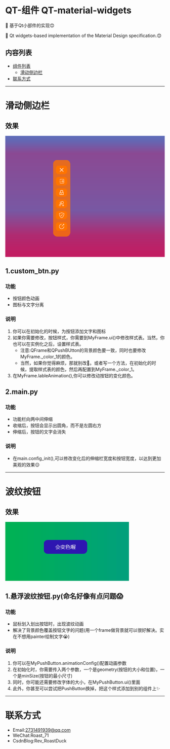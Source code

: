 # QT-组件 QT-material-widgets
🎨 基于Qt小部件的实现😊

🎨 Qt widgets-based implementation of the Material Design specification.😊

## 内容列表
- [组件列表](#组件列表)
    - [滑动侧边栏](#滑动侧边栏)
- [联系方式](#联系方式)

<hr/>

# 滑动侧边栏
## 效果
![滑动侧边栏](./README/伸缩栏.gif)
## 1.custom_btn.py
### 功能
- 按钮颜色动画
- 图标与文字分离
### 说明
1. 你可以在初始化的时候，为按钮添加文字和图标
2. 如果你需要修改，按钮样式，你需要到MyFrame.ui()中修改样式表。当然，你也可以在实例化之后，设置样式表。
   - 注意:QFrame和QPushBUtton的背景颜色要一致，同时也要修改MyFrame._color_1的颜色。
   - 当然，如果你觉得麻烦，那就别改🤣。或者写一个方法，在初始化的时候，提取样式表的颜色，然后再配置到MyFrame._color_1。
3. 在MyFrame.lableAnimation(),你可以修改动按钮的变化颜色。

## 2.main.py
### 功能
- 功能栏向两中间伸缩
- 收缩后，按钮会显示出圆角，而不是左圆右方
- 伸缩后，按钮的文字会消失
### 说明
- 在main.config_init(),可以修改变化后的伸缩栏宽度和按钮宽度，以达到更加美观的效果😌

<hr/>

# 波纹按钮
## 效果
![波纹按钮](./README/波纹按钮.gif)
## 1.悬浮波纹按钮.py(命名好像有点问题😱
### 功能
- 鼠标划入划出按钮时，出现波纹动画
- 解决了背景颜色覆盖按钮文字的问题(用一个frame做背景就可以很好解决。实在不想用painter绘制文字😭)
### 说明
1. 你可以在MyPushButton.animationConfig()配置动画参数
2.  在初始化时，你需要传入两个参数，一个是geometry(按钮的大小和位置)，一个是minSize(按钮的最小尺寸)
3.  同时，你可能还需要修改字体的大小，在MyPushButton.ui()里面
4.  此外，你甚至可以尝试把PushButton换掉，把这个样式添加到别的组件上✨


<hr/>

# 联系方式
- Email:2731491939@qq.com
- WeChat:Roast_71
- CsdnBlog:Rev_RoastDuck
